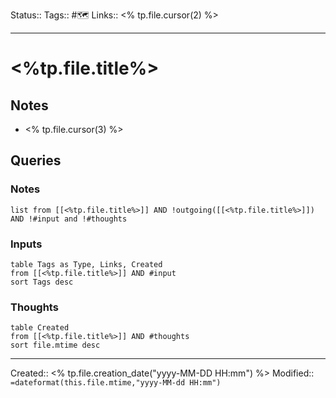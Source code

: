 Status:: 
Tags:: #🗺️
Links:: <% tp.file.cursor(2) %>
___

# <%tp.file.title%>

## Notes
- <% tp.file.cursor(3) %>

## Queries

### Notes

```dataview
list from [[<%tp.file.title%>]] AND !outgoing([[<%tp.file.title%>]]) AND !#input and !#thoughts
```

### Inputs

```dataview
table Tags as Type, Links, Created
from [[<%tp.file.title%>]] AND #input
sort Tags desc
```

### Thoughts

```dataview
table Created
from [[<%tp.file.title%>]] AND #thoughts
sort file.mtime desc
```

___
Created:: <% tp.file.creation_date("yyyy-MM-DD HH:mm") %>
Modified:: `=dateformat(this.file.mtime,"yyyy-MM-dd HH:mm")`
